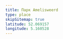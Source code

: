 ```yaml
---
title: Парк Amelisweerd
type: place
skipSitemap: true
latitude: 52.069157
longitude: 5.160528
---
```

